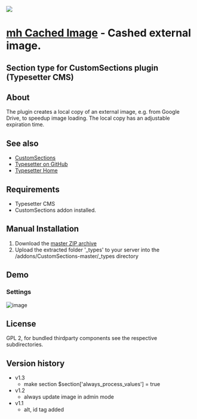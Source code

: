 ![](_types/mh_cached_image/ui_icon.png)
# [mh Cached Image](https://github.com/mahotilo/CS.mh_Cached_Image) - Cashed external image. 
## Section type for CustomSections plugin (Typesetter CMS)


## About
The plugin creates a local copy of an external image, e.g. from Google Drive, to speedup image loading. The local copy has an adjustable expiration time.

## See also 
* [CustomSections](https://github.com/juek/CustomSections)
* [Typesetter on GitHub](https://github.com/Typesetter/Typesetter)
* [Typesetter Home](http://www.typesettercms.com)


## Requirements
* Typesetter CMS
* CustomSections addon installed.

## Manual Installation
1. Download the [master ZIP archive](https://github.com/mahotilo/CS.mh_Cached_Image/archive/master.zip)
2. Upload the extracted folder '_types' to your server into the /addons/CustomSections-master/_types directory


## Demo
### Settings
![image](demo/settings.png)


## License
GPL 2, for bundled thirdparty components see the respective subdirectories.

## Version history
* v1.3
	- make section $section['always_process_values'] = true
* v1.2 
	- always update image in admin mode
* v1.1 
	- alt, id tag added
